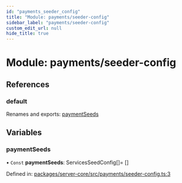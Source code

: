 ```yaml
---
id: "payments_seeder_config"
title: "Module: payments/seeder-config"
sidebar_label: "payments/seeder-config"
custom_edit_url: null
hide_title: true
---
```


# Module: payments/seeder-config

## References

### default

Renames and exports: [paymentSeeds](payments_seeder_config.md#paymentseeds)

## Variables

### paymentSeeds

• `Const` **paymentSeeds**: ServicesSeedConfig[]= []

Defined in: [packages/server-core/src/payments/seeder-config.ts:3](https://github.com/xr3ngine/xr3ngine/blob/77d12cea0/packages/server-core/src/payments/seeder-config.ts#L3)
